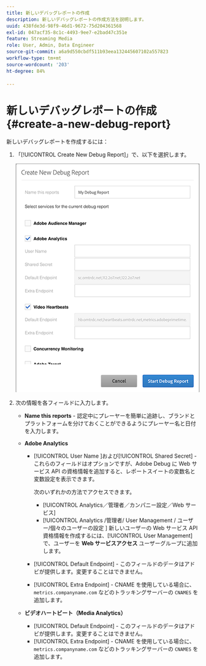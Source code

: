 ```yaml
---
title: 新しいデバッグレポートの作成
description: 新しいデバッグレポートの作成方法を説明します。
uuid: 438fde3d-98f9-46d1-9672-75d204361568
exl-id: 047acf35-8c1c-4493-9ee7-e2bad47c351e
feature: Streaming Media
role: User, Admin, Data Engineer
source-git-commit: a6a9d550cbdf511b93eea132445607102a557823
workflow-type: tm+mt
source-wordcount: '203'
ht-degree: 84%

---
```


# 新しいデバッグレポートの作成{#create-a-new-debug-report}

新しいデバッグレポートを作成するには：

1. 「[!UICONTROL Create New Debug Report]」で、以下を選択します。

   ![](assets/create-new-debug-report.png)

1. 次の情報を各フィールドに入力します。

   * **Name this reports** - 認定中にプレーヤーを簡単に追跡し、ブランドとプラットフォームを分けておくことができるようにプレーヤー名と日付を入力します。
   * **Adobe Analytics**

      * [!UICONTROL User Name ]および[!UICONTROL  Shared Secret] - これらのフィールドはオプションですが、Adobe Debug に Web サービス API の資格情報を追加すると、レポートスイートの変数名と変数設定を表示できます。

        次のいずれかの方法でアクセスできます。

         * [!UICONTROL Analytics／管理者／カンパニー設定／Web サービス]
         * [!UICONTROL Analytics /管理者/ User Management / ユーザー/個々のユーザーの設定 ] 新しいユーザーの Web サービス API 資格情報を作成するには、[!UICONTROL User Management] で、ユーザーを **Web サービスアクセス** ユーザーグループに追加します。

      * [!UICONTROL Default Endpoint] - このフィールドのデータはアドビが提供します。変更することはできません。
      * [!UICONTROL Extra Endpoint] - CNAME を使用している場合に、`metrics.companyname.com` などのトラッキングサーバーの `CNAMES` を追加します。

   * **ビデオハートビート（Media Analytics）**

      * [!UICONTROL Default Endpoint] - このフィールドのデータはアドビが提供します。変更することはできません。
      * [!UICONTROL Extra Endpoint] - CNAME を使用している場合に、`metrics.companyname.com` などのトラッキングサーバーの `CNAMES` を追加します。
